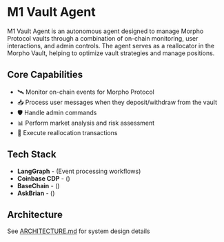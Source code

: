 # M1 Vault Agent 

M1 Vault Agent is an autonomous agent designed to manage Morpho Protocol vaults through a combination of on-chain monitoring, user interactions, and admin controls. The agent serves as a reallocator in the Morpho Vault, helping to optimize vault strategies and manage positions.

## Core Capabilities

- 🛰️ Monitor on-chain events for Morpho Protocol
- 📥 Process user messages when they deposit/withdraw from the vault
- 🛡️ Handle admin commands
- 📊 Perform market analysis and risk assessment
- 🚀 Execute reallocation transactions

## Tech Stack

- **LangGraph** - (Event processing workflows)
- **Coinbase CDP** - ()
- **BaseChain** - ()
- **AskBrian** - ()

## Architecture
See [ARCHITECTURE.md](ARCHITECTURE.md) for system design details
